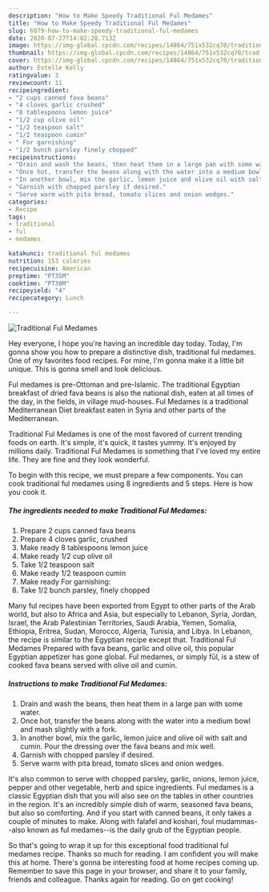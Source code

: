 ```yaml
---
description: "How to Make Speedy Traditional Ful Medames"
title: "How to Make Speedy Traditional Ful Medames"
slug: 6879-how-to-make-speedy-traditional-ful-medames
date: 2020-07-27T14:02:28.713Z
image: https://img-global.cpcdn.com/recipes/14864/751x532cq70/traditional-ful-medames-recipe-main-photo.jpg
thumbnail: https://img-global.cpcdn.com/recipes/14864/751x532cq70/traditional-ful-medames-recipe-main-photo.jpg
cover: https://img-global.cpcdn.com/recipes/14864/751x532cq70/traditional-ful-medames-recipe-main-photo.jpg
author: Estelle Kelly
ratingvalue: 3
reviewcount: 11
recipeingredient:
- "2 cups canned fava beans"
- "4 cloves garlic crushed"
- "8 tablespoons lemon juice"
- "1/2 cup olive oil"
- "1/2 teaspoon salt"
- "1/2 teaspoon cumin"
- " For garnishing"
- "1/2 bunch parsley finely chopped"
recipeinstructions:
- "Drain and wash the beans, then heat them in a large pan with some water."
- "Once hot, transfer the beans along with the water into a medium bowl and mash slightly with a fork."
- "In another bowl, mix the garlic, lemon juice and olive oil with salt and cumin. Pour the dressing over the fava beans and mix well."
- "Garnish with chopped parsley if desired."
- "Serve warm with pita bread, tomato slices and onion wedges."
categories:
- Recipe
tags:
- traditional
- ful
- medames

katakunci: traditional ful medames 
nutrition: 153 calories
recipecuisine: American
preptime: "PT35M"
cooktime: "PT30M"
recipeyield: "4"
recipecategory: Lunch

---
```



![Traditional Ful Medames](https://img-global.cpcdn.com/recipes/14864/751x532cq70/traditional-ful-medames-recipe-main-photo.jpg)

Hey everyone, I hope you're having an incredible day today. Today, I'm gonna show you how to prepare a distinctive dish, traditional ful medames. One of my favorites food recipes. For mine, I'm gonna make it a little bit unique. This is gonna smell and look delicious.

Ful medames is pre-Ottoman and pre-Islamic. The traditional Egyptian breakfast of dried fava beans is also the national dish, eaten at all times of the day, in the fields, in village mud-houses. Ful Medames is a traditional Mediterranean Diet breakfast eaten in Syria and other parts of the Mediterranean.

Traditional Ful Medames is one of the most favored of current trending foods on earth. It's simple, it's quick, it tastes yummy. It's enjoyed by millions daily. Traditional Ful Medames is something that I've loved my entire life. They are fine and they look wonderful.


To begin with this recipe, we must prepare a few components. You can cook traditional ful medames using 8 ingredients and 5 steps. Here is how you cook it.

<!--inarticleads1-->

##### The ingredients needed to make Traditional Ful Medames:

1. Prepare 2 cups canned fava beans
1. Prepare 4 cloves garlic, crushed
1. Make ready 8 tablespoons lemon juice
1. Make ready 1/2 cup olive oil
1. Take 1/2 teaspoon salt
1. Make ready 1/2 teaspoon cumin
1. Make ready  For garnishing:
1. Take 1/2 bunch parsley, finely chopped


Many ful recipes have been exported from Egypt to other parts of the Arab world, but also to Africa and Asia, but especially to Lebanon, Syria, Jordan, Israel, the Arab Palestinian Territories, Saudi Arabia, Yemen, Somalia, Ethiopia, Eritrea, Sudan, Morocco, Algeria, Tunisia, and Libya. In Lebanon, the recipe is similar to the Egyptian recipe except that. Traditional Ful Medames Prepared with fava beans, garlic and olive oil, this popular Egyptian appetizer has gone global. Ful medames, or simply fūl, is a stew of cooked fava beans served with olive oil and cumin. 

<!--inarticleads2-->

##### Instructions to make Traditional Ful Medames:

1. Drain and wash the beans, then heat them in a large pan with some water.
1. Once hot, transfer the beans along with the water into a medium bowl and mash slightly with a fork.
1. In another bowl, mix the garlic, lemon juice and olive oil with salt and cumin. Pour the dressing over the fava beans and mix well.
1. Garnish with chopped parsley if desired.
1. Serve warm with pita bread, tomato slices and onion wedges.


It&#39;s also common to serve with chopped parsley, garlic, onions, lemon juice, pepper and other vegetable, herb and spice ingredients. Ful medames is a classic Egyptian dish that you will also see on the tables in other countries in the region. It&#39;s an incredibly simple dish of warm, seasoned fava beans, but also so comforting. And if you start with canned beans, it only takes a couple of minutes to make. Along with falafel and koshari, foul mudammas--also known as ful medames--is the daily grub of the Egyptian people. 

So that's going to wrap it up for this exceptional food traditional ful medames recipe. Thanks so much for reading. I am confident you will make this at home. There's gonna be interesting food at home recipes coming up. Remember to save this page in your browser, and share it to your family, friends and colleague. Thanks again for reading. Go on get cooking!
